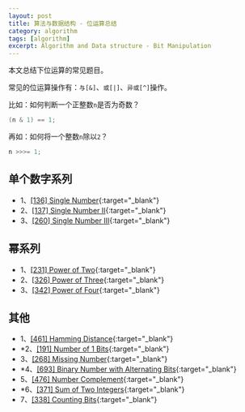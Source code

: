 ```yaml
---
layout: post
title: 算法与数据结构 - 位运算总结
category: algorithm
tags: [algorithm]
excerpt: Algorithm and Data structure - Bit Manipulation
---
```



本文总结下位运算的常见题目。  

常见的位运算操作有：`与[&]`、`或[|]`、`异或[^]`操作。  

比如：如何判断一个正整数`n`是否为奇数？  

``` java
(n & 1) == 1;
```

再如：如何将一个整数`n`除以`2`？  

``` java
n >>>= 1;
```


## 单个数字系列    

- 1、[[136] Single Number](http://yaoyichen.cn/algorithm/2020/03/13/leetcode-136.html){:target="_blank"}  
- 2、[[137] Single Number II](http://yaoyichen.cn/algorithm/2020/06/24/leetcode-137.html){:target="_blank"}  
- 3、[[260] Single Number III](http://yaoyichen.cn/algorithm/2020/03/22/leetcode-260.html){:target="_blank"}  


## 幂系列    

- 1、[[231] Power of Two](http://yaoyichen.cn/algorithm/2020/03/21/leetcode-231.html){:target="_blank"}  
- 2、[[326] Power of Three](http://yaoyichen.cn/algorithm/2020/06/24/leetcode-326.html){:target="_blank"}  
- 3、[[342] Power of Four](http://yaoyichen.cn/algorithm/2020/03/21/leetcode-342.html){:target="_blank"}  


## 其他      

- 1、[[461] Hamming Distance](http://yaoyichen.cn/algorithm/2020/06/23/leetcode-461.html){:target="_blank"}  
- *2、[[191] Number of 1 Bits](http://yaoyichen.cn/algorithm/2020/06/23/leetcode-191.html){:target="_blank"}  
- 3、[[268] Missing Number](http://yaoyichen.cn/algorithm/2020/02/17/leetcode-268.html){:target="_blank"}  
- *4、[[693] Binary Number with Alternating Bits](http://yaoyichen.cn/algorithm/2020/03/21/leetcode-693.html){:target="_blank"}  
- 5、[[476] Number Complement](http://yaoyichen.cn/algorithm/2020/03/19/leetcode-476.html){:target="_blank"}  
- *6、[[371] Sum of Two Integers](http://yaoyichen.cn/algorithm/2020/06/24/leetcode-371.html){:target="_blank"}  
- 7、[[338] Counting Bits](http://yaoyichen.cn/algorithm/2020/03/21/leetcode-338.html){:target="_blank"}  